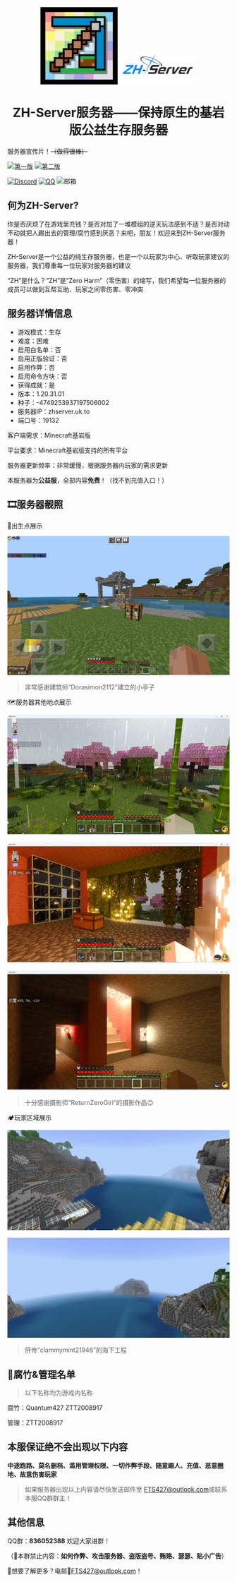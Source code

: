 <div align="center">
    <img width="175" src="/docs/ZH-Server/photos/ZH-Server.png">
    <img width="175" src="/docs/ZH-Server/photos/title.png">
</div>
<h1 align="center">ZH-Server服务器——保持原生的基岩版公益生存服务器</h1>

服务器宣传片！~~（做得很棒）~~

[![第一版](https://img.shields.io/badge/第一版-FFC0CB?style=for-the-badge&logo=bilibili&logoColor=white)](https://www.bilibili.com/video/BV1Ah4y1V7Ws/?spm_id_from=333.999.0.0)
[![第二版](https://img.shields.io/badge/第二版-FFC0CB?style=for-the-badge&logo=bilibili&logoColor=white)](https://www.bilibili.com/video/BV1fg4y1A7PP/?spm_id_from=333.788.recommend_more_video.-1)

[![Discord](https://img.shields.io/badge/Discord-4B0082?style=for-the-badge&logo=discord&logoColor=white)](https://discord.gg/S6SDhrad)
[![QQ](https://img.shields.io/badge/QQ-836052388-4169E1?style=for-the-badge&logoColor=white)](http://qm.qq.com/cgi-bin/qm/qr?_wv=1027&k=89oGlqOoovJVsXx_9cSg3ri8GNXr_rCs&authKey=SxgvNWIiXBx89Lb%2FvXyi2wQtFpzJetKtY44mAe3RfB2PHcdIzYeoP7C3HBjaI3gM&noverify=0&group_code=836052388)
![邮箱](https://img.shields.io/badge/EMAIL-fts427%40outlook.com-4169E1?style=for-the-badge&logoColor=white)

## 何为ZH-Server?

你是否厌烦了在游戏里充钱？是否对加了一堆模组的逆天玩法感到不适？是否对动不动就把人踢出去的管理/腐竹感到厌恶？来吧，朋友！欢迎来到ZH-Server服务器！

ZH-Server是一个公益的纯生存服务器，也是一个以玩家为中心、听取玩家建议的服务器，我们尊重每一位玩家对服务器的建议

“ZH”是什么？“ZH”是“Zero Harm”（零伤害）的缩写，我们希望每一位服务器的成员可以做到互帮互助、玩家之间零伤害、零冲突

## 服务器详情信息

- 游戏模式：生存
- 难度：困难
- 启用白名单：否
- 启用正版验证：否
- 启用作弊：否
- 启用命令方块：否
- 获得成就：是
- 版本：1.20.31.01
- 种子：-4749253937197506002
- 服务器IP：zhserver.uk.to
- 端口号：19132

客户端需求：Minecraft基岩版

平台要求：Minecraft基岩版支持的所有平台

服务器更新频率：非常缓慢，根据服务器内玩家的需求更新

本服务器为**公益服**，全部内容**免费**！（找不到充值入口！）

## 🎞服务器靓照

🧭出生点展示

![swanpoint](/docs/ZH-Server/photos/swanpoint.jpeg)

> 非常感谢建筑师“Dorasimon2112”建立的小亭子

🗺服务器其他地点展示

![forest](/docs/ZH-Server/photos/forest.png)

![someplace](/docs/ZH-Server/photos/01.png)

![underground](/docs/ZH-Server/photos/underground.png)

> 十分感谢摄影师“ReturnZeroGirl”的摄影作品😊

🏕玩家区域展示

![sea1](/docs/ZH-Server/photos/sea1.jpg)

![sea2](/docs/ZH-Server/photos/sea2.jpg)

> 肝帝“clammymint21946”的海下工程

## 🧐腐竹&管理名单

> 以下名称均为游戏内名称

腐竹：Quantum427 ZTT2008917

管理：ZTT2008917

## 本服保证绝不会出现以下内容

**中途跑路、莫名删档、滥用管理权限、一切作弊手段、随意踢人、充值、恶意圈地、故意伤害玩家**

> 如果服务器出现以上内容请尽快发送邮件至 <FTS427@outlook.com>或联系本服QQ群群主！

## 其他信息

QQ群：**836052388** 欢迎大家进群！

（🚫本群禁止内容：**如何作弊、攻击服务器、盗版盗号、贿赂、瑟瑟、贴小广告**）

🤔想要了解更多？电邮📩<FTS427@outlook.com>！


